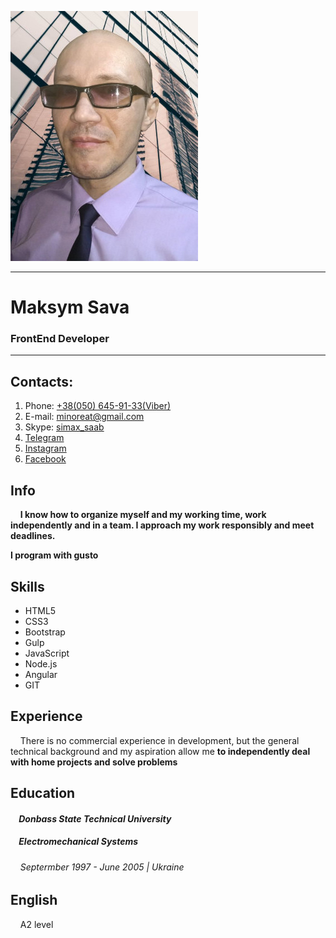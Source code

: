 ![My logo](/mine.jpg)

***
# Maksym Sava
### FrontEnd Developer
***
## Contacts:
1. Phone: [+38(050) 645-91-33(Viber)](tel:380506459133 "My phone")
1. E-mail: [minoreat@gmail.com](mailto:minoreat@gmail.com "My e-mail")
1. Skype: [simax_saab](skype:simax_saab?call "My skype")
1. [Telegram](https://t.me/simax_saab/ "My telegram")
1. [Instagram](https://www.instagram.com/simax_saab/ "My insta-dram")
1. [Facebook](https://www.facebook.com/100023754711077 "My face-tuk")

## Info

&nbsp;&nbsp;&nbsp;&nbsp;**I know how to organize myself and my working time, work independently and in a team. I approach my work responsibly and meet deadlines.**

**I program with gusto**

## Skills
* HTML5
* CSS3
* Bootstrap
* Gulp
* JavaScript
* Node.js
* Angular
* GIT

## Experience

&nbsp;&nbsp;&nbsp;&nbsp;There is no commercial experience in development, but the general technical background and my aspiration allow me **to independently deal with home projects and solve problems**

## Education

#### &nbsp;&nbsp;&nbsp;&nbsp;*Donbass State Technical University*
##### &nbsp;&nbsp;&nbsp;&nbsp;*Electromechanical Systems*
###### &nbsp;&nbsp;&nbsp;&nbsp;*Septermber 1997 - June 2005 | Ukraine*

## English

&nbsp;&nbsp;&nbsp;&nbsp;A2 level